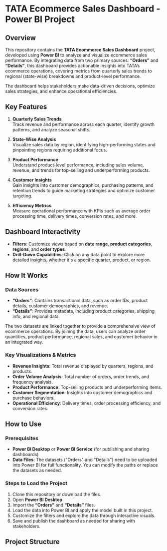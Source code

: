 # TATA Ecommerce Sales Dashboard - Power BI Project

## Overview

This repository contains the **TATA Ecommerce Sales Dashboard** project, developed using **Power BI** to analyze and visualize ecommerce sales performance. By integrating data from two primary sources: **“Orders”** and **“Details”**, this dashboard provides actionable insights into TATA’s ecommerce operations, covering metrics from quarterly sales trends to regional (state-wise) breakdowns and product-level performance.

The dashboard helps stakeholders make data-driven decisions, optimize sales strategies, and enhance operational efficiencies.

## Key Features

1. **Quarterly Sales Trends**  
   Track revenue and performance across each quarter, identify growth patterns, and analyze seasonal shifts.

2. **State-Wise Analysis**  
   Visualize sales data by region, identifying high-performing states and pinpointing regions requiring additional focus.

3. **Product Performance**  
   Understand product-level performance, including sales volume, revenue, and trends for top-selling and underperforming products.

4. **Customer Insights**  
   Gain insights into customer demographics, purchasing patterns, and retention trends to guide marketing strategies and optimize customer targeting.

5. **Efficiency Metrics**  
   Measure operational performance with KPIs such as average order processing time, delivery times, conversion rates, and more.

## Dashboard Interactivity

- **Filters**: Customize views based on **date range**, **product categories**, **regions**, and **order types**.
- **Drill-Down Capabilities**: Click on any data point to explore more detailed insights, whether it's a specific quarter, product, or region.

## How It Works

### Data Sources
- **“Orders”**: Contains transactional data, such as order IDs, product details, customer demographics, and revenue.
- **“Details”**: Provides metadata, including product categories, shipping info, and regional data.

The two datasets are linked together to provide a comprehensive view of ecommerce operations. By joining the data, users can analyze order quantities, product performance, regional sales, and customer behavior in an integrated way.

### Key Visualizations & Metrics
- **Revenue Insights**: Total revenue displayed by quarters, regions, and products.
- **Order Volume Analysis**: Total number of orders, order trends, and frequency analysis.
- **Product Performance**: Top-selling products and underperforming items.
- **Customer Segmentation**: Insights into customer demographics and purchase behaviors.
- **Operational Efficiency**: Delivery times, order processing efficiency, and conversion rates.

## How to Use

### Prerequisites
- **Power BI Desktop** or **Power BI Service** (for publishing and sharing dashboards)
- **Data Files**: The datasets ("Orders" and "Details") need to be uploaded into Power BI for full functionality. You can modify the paths or replace the datasets as needed.

### Steps to Load the Project
1. Clone this repository or download the files.
2. Open **Power BI Desktop**.
3. Import the **“Orders”** and **“Details”** files.
4. Load the data into Power BI and apply the model built in this project.
5. Customize the filters and explore the data through interactive visuals.
6. Save and publish the dashboard as needed for sharing with stakeholders.

## Project Structure

